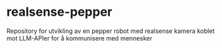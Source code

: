# realsense-pepper
Repository for utvikling av en pepper robot med realsense kamera koblet mot LLM-APIer for å kommunisere med mennesker
